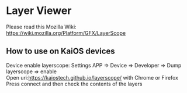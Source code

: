 Layer Viewer
==========
Please read this Mozilla Wiki:  
https://wiki.mozilla.org/Platform/GFX/LayerScope  

## How to use on KaiOS devices
Device enable layerscope: Settings APP => Device => Developer => Dump layerscope => enable  
Open uri:https://kaiostech.github.io/layerscope/ with Chrome or Firefox  
Press connect and then check the contents of the layers  
